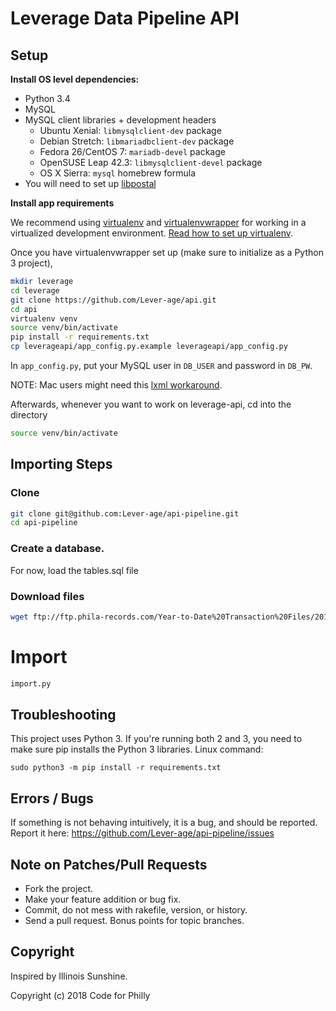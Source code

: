 # Leverage Data Pipeline API


## Setup

**Install OS level dependencies:**

* Python 3.4
* MySQL
* MySQL client libraries + development headers
  + Ubuntu Xenial: `libmysqlclient-dev` package
  + Debian Stretch: `libmariadbclient-dev` package
  + Fedora 26/CentOS 7: `mariadb-devel` package
  + OpenSUSE Leap 42.3: `libmysqlclient-devel` package
  + OS X Sierra: `mysql` homebrew formula
* You will need to set up [libpostal](https://github.com/openvenues/libpostal)

**Install app requirements**

We recommend using [virtualenv](http://virtualenv.readthedocs.org/en/latest/virtualenv.html) and [virtualenvwrapper](http://virtualenvwrapper.readthedocs.org/en/latest/install.html) for working in a virtualized development environment. [Read how to set up virtualenv](http://docs.python-guide.org/en/latest/dev/virtualenvs/).

Once you have virtualenvwrapper set up (make sure to initialize as a Python 3 project),

```bash
mkdir leverage
cd leverage
git clone https://github.com/Lever-age/api.git
cd api
virtualenv venv
source venv/bin/activate
pip install -r requirements.txt
cp leverageapi/app_config.py.example leverageapi/app_config.py
```

In `app_config.py`, put your MySQL user in `DB_USER` and password in `DB_PW`.

  NOTE: Mac users might need this [lxml workaround](http://stackoverflow.com/questions/22313407/clang-error-unknown-argument-mno-fused-madd-python-package-installation-fa).

Afterwards, whenever you want to work on leverage-api, cd into the directory

```bash
source venv/bin/activate
```



## Importing Steps

### Clone

``` bash
git clone git@github.com:Lever-age/api-pipeline.git
cd api-pipeline
```

### Create a database.

For now, load the tables.sql file

### Download files

```bash
wget ftp://ftp.phila-records.com/Year-to-Date%20Transaction%20Files/2017%20YTD/Explorer.Transactions.2017.YTD.txt
```



# Import
```bash
import.py
```

## Troubleshooting
This project uses Python 3. If you're running both 2 and 3, you need to make sure pip installs the Python 3 libraries. Linux command:

```
sudo python3 -m pip install -r requirements.txt
```

## Errors / Bugs

If something is not behaving intuitively, it is a bug, and should be reported.
Report it here: https://github.com/Lever-age/api-pipeline/issues

## Note on Patches/Pull Requests

* Fork the project.
* Make your feature addition or bug fix.
* Commit, do not mess with rakefile, version, or history.
* Send a pull request. Bonus points for topic branches.

## Copyright

Inspired by Illinois Sunshine.

Copyright (c) 2018 Code for Philly
